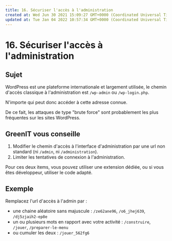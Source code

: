 ```yaml
---
title: 16. Sécuriser l'accès à l'administration
created at: Wed Jun 30 2021 15:09:27 GMT+0000 (Coordinated Universal Time)
updated at: Tue Jan 04 2022 10:57:34 GMT+0000 (Coordinated Universal Time)
---
```


# 16. Sécuriser l'accès à l'administration

## Sujet

WordPress est une plateforme internationale et largement utilisée, le chemin d'accès classique à l'administration est `/wp-admin` ou `/wp-login.php`.

N'importe qui peut donc accéder à cette adresse connue.

De ce fait, les attaques de type "brute force" sont probablement les plus fréquentes sur les sites WordPress.

## GreenIT vous conseille

1.  Modifier le chemin d'accès à l'interface d'administration par une url non standard (ni `/admin`, ni `/administration`).
2.  Limiter les tentatives de connexion à l'administration.

Pour ces deux items, vous pouvez utiliser une extension dédiée, ou si vous êtes développeur, utiliser le code adapté.

## Exemple

Remplacez l'url d'accès à l'admin par :

- une chaine aléatoire sans majuscule : `/ze62ane96`, `/o6_jhej639`, `/dj5zjaih2-ep8e`
- un ou plusieurs mots en rapport avec votre activité : `/construire`, `/jouer`, `/preparer-le-menu`
- ou cumuler les deux : `/jouer_562fg6`

